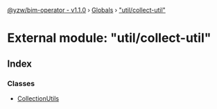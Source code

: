 [@yzw/bim-operator - v1.1.0](../README.md) › [Globals](../globals.md) › ["util/collect-util"](_util_collect_util_.md)

# External module: "util/collect-util"

## Index

### Classes

* [CollectionUtils](../classes/_util_collect_util_.collectionutils.md)
